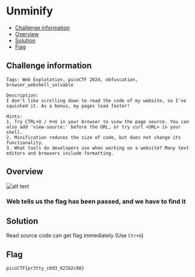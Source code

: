 # Unminify
- [Challenge information](#challenge-information)
- [Overview](#overview)
- [Solution](#solution)
- [Flag](#flag)
## Challenge information
```text
Tags: Web Explotation, picoCTF 2024, obfuscation, browser_webshell_solvable

Description:  
I don't like scrolling down to read the code of my website, so I've squished it. As a bonus, my pages load faster!

Hints: 
1. Try CTRL+U / ⌘+U in your browser to view the page source. You can also add 'view-source:' before the URL, or try curl <URL> in your shell.
2. Minification reduces the size of code, but does not change its functionality. 
3. What tools do developers use when working on a website? Many text editors and browsers include formatting.
```
## Overview
![alt text](/CTF/picoCTF/Static/Images/Unminify/image.png)  
### Web tells us the flag has been passed, and we have to find it
## Solution
Read source code can get flag immediately (Use `Ctr+U`)
## Flag
`picoCTF{pr3tty_c0d3_622b2c88}`